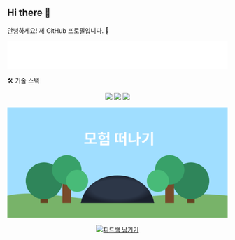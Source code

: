 ## Hi there 👋
안녕하세요! 제 GitHub 프로필입니다. 👋

<!-- animated_header.svg 파일을 중앙에 정렬하여 보여주는 예시입니다. -->

<div align="center">
<img src="animated_header.svg">
</div>

🛠 기술 스택
<p align="center">
<img src="https://img.shields.io/badge/python-3670A0?style=for-the-badge&logo=python&logoColor=ffdd54"/>
<img src="https://img.shields.io/badge/react-%2320232a.svg?style=for-the-badge&logo=react&logoColor=%2361DAFB"/>
<img src="https://img.shields.io/badge/Spring%20Boot-6DB33F?style=for-the-badge&logo=springboot&logoColor=white"/>
</p>



<div align="center">
<img src="ui/cave-entrance.svg" width="800">
</div>

<p align="center">
<a href="https://www.google.com/url?sa=E&source=gmail&q=https://github.com/YOUR_USERNAME/YOUR_REPONAME/issues/new?title=[피드백]&body=여기에%20자세한%20내용을%20입력해주세요!">
<img src="https://www.google.com/search?q=https://img.shields.io/badge/%ED%94%BC%EB%93%9C%EB%B0%B1%2520%EB%82%A8%EA%B8%B0%EA%B8%B0-181717%3Fstyle%3Dfor-the-badge%26logo%3Dgithub%26logoColor%3Dwhite" alt="피드백 남기기"/>
</a>
</p>
